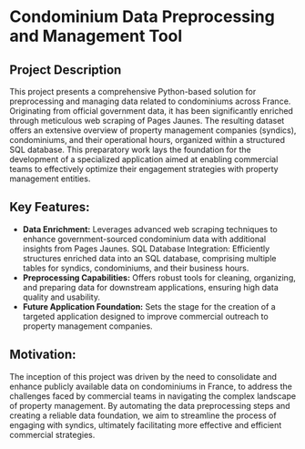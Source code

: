 # **Condominium Data Preprocessing and Management Tool**


## Project Description
This project presents a comprehensive Python-based solution for preprocessing and managing data related to condominiums across France. Originating from official government data, it has been significantly enriched through meticulous web scraping of Pages Jaunes. The resulting dataset offers an extensive overview of property management companies (syndics), condominiums, and their operational hours, organized within a structured SQL database. This preparatory work lays the foundation for the development of a specialized application aimed at enabling commercial teams to effectively optimize their engagement strategies with property management entities.

## Key Features:

- **Data Enrichment:** Leverages advanced web scraping techniques to enhance government-sourced condominium data with additional insights from Pages Jaunes.
SQL Database Integration: Efficiently structures enriched data into an SQL database, comprising multiple tables for syndics, condominiums, and their business hours.
- **Preprocessing Capabilities:** Offers robust tools for cleaning, organizing, and preparing data for downstream applications, ensuring high data quality and usability.
- **Future Application Foundation:** Sets the stage for the creation of a targeted application designed to improve commercial outreach to property management companies.

## Motivation:

The inception of this project was driven by the need to consolidate and enhance publicly available data on condominiums in France, to address the challenges faced by commercial teams in navigating the complex landscape of property management. By automating the data preprocessing steps and creating a reliable data foundation, we aim to streamline the process of engaging with syndics, ultimately facilitating more effective and efficient commercial strategies.
